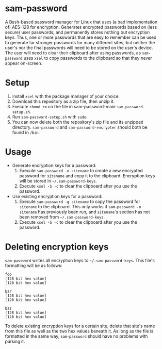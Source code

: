 # sam-password
A Bash-based password manager for Linux that uses (a bad implementation of) AES-128
for encryption. Generates encrypted passwords based on (less secure) user passwords, 
and permanently stores nothing but encryption keys. Thus, one or more passwords 
that are easy to remember can be used to generate far stronger passwords for many 
different sites, but neither the user's nor the final passwords will need to be 
stored on the user's device. The user will need to clear their clipboard after using 
passwords, as `sam-password` uses `xsel` to copy passwords to the clipboard so that 
they never appear on-screen.
# Setup
1. Install `xsel` with the package manager of your choice.
2. Download this repository as a zip file, then unzip it.
3. Execute `chmod +x` on the file in sam-password-main `sam-password-setup.sh`.
4. Run `sam-password-setup.sh` with `sudo`.
5. You can now delete both the repository's zip file and its unzipped directory.
`sam-password` and `sam-password-encrypter` should both be found in `/bin`.
# Usage
* Generate encryption keys for a password:
    1. Execute `sam-password -n sitename` to create a new encrypted password for
    `sitename` and copy it to the clipboard. Encryption keys will be stored in 
    `~/.sam-password-keys`.
    2. Execute `xsel -b -c` to clear the clipboard after you use the password.
* Use existing encryption keys for a password:
    1. Execute `sam-password -g sitename` to copy the password for `sitename` to 
    the clipboard. This only works if `sam-password -n sitename` has previously 
    been run, and `sitename`'s section has not been removed from 
    `~/.sam-password-keys`.
    2. Execute `xsel -b -c` to clear the clipboard after you use the password.
# Deleting encryption keys
`sam-password` writes all encryption keys to `~/.sam-password-keys`. This file's 
formatting will be as follows:
```
foo
[128 bit hex value]
[128 bit hex value]

bar
[128 bit hex value]
[128 bit hex value]

baz
[128 bit hex value]
[128 bit hex value]
```
To delete existing encryption keys for a certain site, delete that site's name 
from this file as well as the two hex values beneath it. As long as the file is 
formatted in the same way, `sam-password` should have no problems with parsing 
it.

